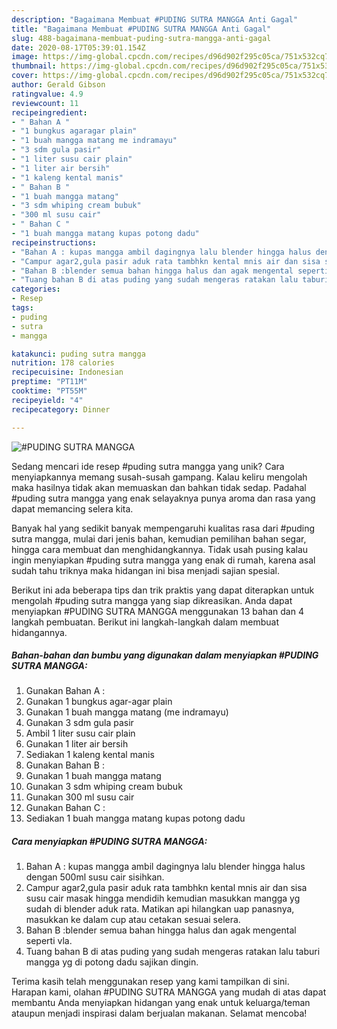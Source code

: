 ```yaml
---
description: "Bagaimana Membuat #PUDING SUTRA MANGGA Anti Gagal"
title: "Bagaimana Membuat #PUDING SUTRA MANGGA Anti Gagal"
slug: 488-bagaimana-membuat-puding-sutra-mangga-anti-gagal
date: 2020-08-17T05:39:01.154Z
image: https://img-global.cpcdn.com/recipes/d96d902f295c05ca/751x532cq70/puding-sutra-mangga-foto-resep-utama.jpg
thumbnail: https://img-global.cpcdn.com/recipes/d96d902f295c05ca/751x532cq70/puding-sutra-mangga-foto-resep-utama.jpg
cover: https://img-global.cpcdn.com/recipes/d96d902f295c05ca/751x532cq70/puding-sutra-mangga-foto-resep-utama.jpg
author: Gerald Gibson
ratingvalue: 4.9
reviewcount: 11
recipeingredient:
- " Bahan A "
- "1 bungkus agaragar plain"
- "1 buah mangga matang me indramayu"
- "3 sdm gula pasir"
- "1 liter susu cair plain"
- "1 liter air bersih"
- "1 kaleng kental manis"
- " Bahan B "
- "1 buah mangga matang"
- "3 sdm whiping cream bubuk"
- "300 ml susu cair"
- " Bahan C "
- "1 buah mangga matang kupas potong dadu"
recipeinstructions:
- "Bahan A : kupas mangga ambil dagingnya lalu blender hingga halus dengan 500ml susu cair sisihkan."
- "Campur agar2,gula pasir aduk rata tambhkn kental mnis air dan sisa susu cair masak hingga mendidih kemudian masukkan mangga yg sudah di blender aduk rata. Matikan api hilangkan uap panasnya, masukkan ke dalam cup atau cetakan sesuai selera."
- "Bahan B :blender semua bahan hingga halus dan agak mengental seperti vla."
- "Tuang bahan B di atas puding yang sudah mengeras ratakan lalu taburi mangga yg di potong dadu sajikan dingin."
categories:
- Resep
tags:
- puding
- sutra
- mangga

katakunci: puding sutra mangga 
nutrition: 178 calories
recipecuisine: Indonesian
preptime: "PT11M"
cooktime: "PT55M"
recipeyield: "4"
recipecategory: Dinner

---
```



![#PUDING SUTRA MANGGA](https://img-global.cpcdn.com/recipes/d96d902f295c05ca/751x532cq70/puding-sutra-mangga-foto-resep-utama.jpg)

Sedang mencari ide resep #puding sutra mangga yang unik? Cara menyiapkannya memang susah-susah gampang. Kalau keliru mengolah maka hasilnya tidak akan memuaskan dan bahkan tidak sedap. Padahal #puding sutra mangga yang enak selayaknya punya aroma dan rasa yang dapat memancing selera kita.

Banyak hal yang sedikit banyak mempengaruhi kualitas rasa dari #puding sutra mangga, mulai dari jenis bahan, kemudian pemilihan bahan segar, hingga cara membuat dan menghidangkannya. Tidak usah pusing kalau ingin menyiapkan #puding sutra mangga yang enak di rumah, karena asal sudah tahu triknya maka hidangan ini bisa menjadi sajian spesial.




Berikut ini ada beberapa tips dan trik praktis yang dapat diterapkan untuk mengolah #puding sutra mangga yang siap dikreasikan. Anda dapat menyiapkan #PUDING SUTRA MANGGA menggunakan 13 bahan dan 4 langkah pembuatan. Berikut ini langkah-langkah dalam membuat hidangannya.

<!--inarticleads1-->

##### Bahan-bahan dan bumbu yang digunakan dalam menyiapkan #PUDING SUTRA MANGGA:

1. Gunakan  Bahan A :
1. Gunakan 1 bungkus agar-agar plain
1. Gunakan 1 buah mangga matang (me indramayu)
1. Gunakan 3 sdm gula pasir
1. Ambil 1 liter susu cair plain
1. Gunakan 1 liter air bersih
1. Sediakan 1 kaleng kental manis
1. Gunakan  Bahan B :
1. Gunakan 1 buah mangga matang
1. Gunakan 3 sdm whiping cream bubuk
1. Gunakan 300 ml susu cair
1. Gunakan  Bahan C :
1. Sediakan 1 buah mangga matang kupas potong dadu




<!--inarticleads2-->

##### Cara menyiapkan #PUDING SUTRA MANGGA:

1. Bahan A : kupas mangga ambil dagingnya lalu blender hingga halus dengan 500ml susu cair sisihkan.
1. Campur agar2,gula pasir aduk rata tambhkn kental mnis air dan sisa susu cair masak hingga mendidih kemudian masukkan mangga yg sudah di blender aduk rata. Matikan api hilangkan uap panasnya, masukkan ke dalam cup atau cetakan sesuai selera.
1. Bahan B :blender semua bahan hingga halus dan agak mengental seperti vla.
1. Tuang bahan B di atas puding yang sudah mengeras ratakan lalu taburi mangga yg di potong dadu sajikan dingin.




Terima kasih telah menggunakan resep yang kami tampilkan di sini. Harapan kami, olahan #PUDING SUTRA MANGGA yang mudah di atas dapat membantu Anda menyiapkan hidangan yang enak untuk keluarga/teman ataupun menjadi inspirasi dalam berjualan makanan. Selamat mencoba!
